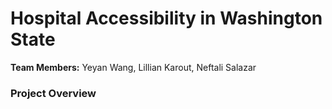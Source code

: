 # Hospital Accessibility in Washington State

**Team Members:** Yeyan Wang, Lillian Karout, Neftali Salazar

### Project Overview

